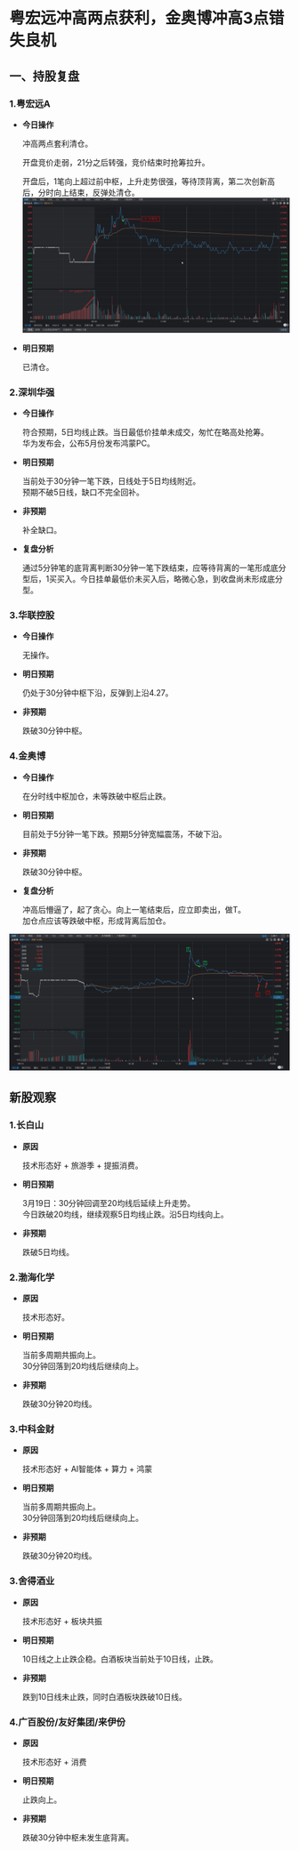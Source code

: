 # 粤宏远冲高两点获利，金奥博冲高3点错失良机

## 一、持股复盘

### 1.粤宏远A

* **今日操作**  

  冲高两点套利清仓。  

  开盘竞价走弱，21分之后转强，竞价结束时抢筹拉升。 

  开盘后，1笔向上超过前中枢，上升走势很强，等待顶背离，第二次创新高后，分时向上结束，反弹处清仓。  
  ![alt text](image-2.png)

* **明日预期**

  已清仓。

### 2.深圳华强

* **今日操作**

  符合预期，5日均线止跌。当日最低价挂单未成交，匆忙在略高处抢筹。    
  华为发布会，公布5月份发布鸿蒙PC。  
  

* **明日预期**

  当前处于30分钟一笔下跌，日线处于5日均线附近。  
  预期不破5日线，缺口不完全回补。

* **非预期**

  补全缺口。

* **复盘分析**

  通过5分钟笔的底背离判断30分钟一笔下跌结束，应等待背离的一笔形成底分型后，1买买入。今日挂单最低价未买入后，略微心急，到收盘尚未形成底分型。


### 3.华联控股

* **今日操作**

  无操作。  
  
* **明日预期**

  仍处于30分钟中枢下沿，反弹到上沿4.27。

* **非预期**

  跌破30分钟中枢。

### 4.金奥博

* **今日操作**

  在分时线中枢加仓，未等跌破中枢后止跌。  

* **明日预期**

  目前处于5分钟一笔下跌。预期5分钟宽幅震荡，不破下沿。

* **非预期**

  跌破30分钟中枢。

* **复盘分析**  

  冲高后懵逼了，起了贪心。向上一笔结束后，应立即卖出，做T。  
  加仓点应该等跌破中枢，形成背离后加仓。

![alt text](image-3.png)

## 新股观察

### 1.长白山

* **原因**

  技术形态好 + 旅游季 + 提振消费。

* **明日预期**

  3月19日：30分钟回调至20均线后延续上升走势。  
  今日跌破20均线，继续观察5日均线止跌。沿5日均线向上。

* **非预期**

  跌破5日均线。

### 2.渤海化学

* **原因**

  技术形态好。

* **明日预期**

  当前多周期共振向上。  
  30分钟回落到20均线后继续向上。

* **非预期**

  跌破30分钟20均线。

### 3.中科金财

* **原因**

  技术形态好 + AI智能体 + 算力 + 鸿蒙

* **明日预期**

  当前多周期共振向上。  
  30分钟回落到20均线后继续向上。

* **非预期**

  跌破30分钟20均线。

### 3.舍得酒业

* **原因**

  技术形态好 + 板块共振

* **明日预期**  

  10日线之上止跌企稳。白酒板块当前处于10日线，止跌。

* **非预期**

  跌到10日线未止跌，同时白酒板块跌破10日线。

### 4.广百股份/友好集团/来伊份

* **原因**

  技术形态好 + 消费

* **明日预期**  

  止跌向上。

* **非预期**

  跌破30分钟中枢未发生底背离。